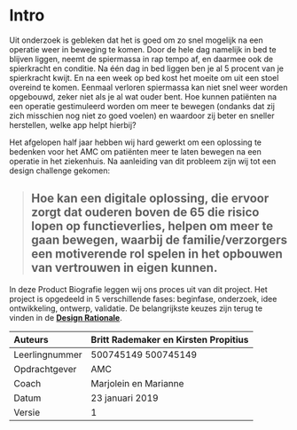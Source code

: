 # Intro

Uit onderzoek is gebleken dat het is goed om zo snel mogelijk na een operatie weer in beweging te komen. Door de hele dag namelijk in bed te blijven liggen, neemt de spiermassa in rap tempo af, en daarmee ook de spierkracht en conditie. Na één dag in bed liggen ben je al 5 procent van je spierkracht kwijt. En na een week op bed kost het moeite om uit een stoel overeind te komen. Eenmaal verloren spiermassa kan niet snel weer worden opgebouwd, zeker niet als je al wat ouder bent. Hoe kunnen patiënten na een operatie gestimuleerd worden om meer te bewegen \(ondanks dat zij zich misschien nog niet zo goed voelen\) en waardoor zij beter en sneller herstellen, welke app helpt hierbij? 

Het afgelopen half jaar hebben wij hard gewerkt om een oplossing te bedenken voor het AMC om patiënten meer te laten bewegen na een operatie in het ziekenhuis. Na aanleiding van dit probleem zijn wij tot een design challenge gekomen:

> ## **Hoe kan een digitale oplossing, die ervoor zorgt dat ouderen boven de 65 die risico lopen op functieverlies, helpen om meer te gaan bewegen, waarbij de familie/verzorgers een motiverende rol spelen in het opbouwen van vertrouwen in eigen kunnen.**

In deze Product Biografie leggen wij ons proces uit van dit project. Het project is opgedeeld in 5 verschillende fases: beginfase, onderzoek, idee ontwikkeling, ontwerp, validatie. De belangrijkste keuzes zijn terug te vinden in de [**Design Rationale**](https://designrationale.gitbook.io/project/). 

| Auteurs | Britt Rademaker en Kirsten Propitius |
| :--- | :--- |
| Leerlingnummer | 500745149 500745149 |
| Opdrachtgever | AMC |
| Coach | Marjolein en Marianne |
| Datum  | 23 januari 2019 |
| Versie | 1 |

